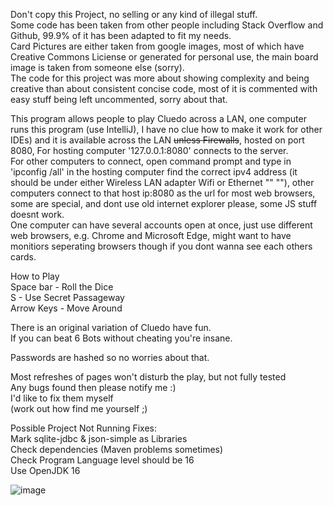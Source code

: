 Don't copy this Project, no selling or any kind of illegal stuff.  
Some code has been taken from other people including Stack Overflow and Github, 99.9% of it has been adapted to fit my needs.  
Card Pictures are either taken from google images, most of which have Creative Commons Liciense or generated for personal use, the main board image is taken from someone else (sorry).  
The code for this project was more about showing complexity and being creative than about consistent concise code, most of it is commented with easy stuff being left uncommented, sorry about that.  

This program allows people to play Cluedo across a LAN, one computer runs this program (use IntelliJ), I have no clue how to make it work for other IDEs) and it is available across the LAN ~~unless Firewalls~~, hosted on port 8080,
For hosting computer '127.0.0.1:8080' connects to the server.  
For other computers to connect, open command prompt and type in 'ipconfig /all' in the hosting computer find the correct ipv4 address
(it should be under either Wireless LAN adapter Wifi or Ethernet "" ""),
other computers connect to that host ip:8080 as the url for most web browsers, some are special, and dont use old internet explorer please, some JS stuff doesnt work.  
One computer can have several accounts open at once, just use different web browsers, e.g. Chrome and Microsoft Edge, might want to have monitiors seperating browsers though if you dont wanna see each others cards.

How to Play   
Space bar - Roll the Dice  
S - Use Secret Passageway  
Arrow Keys - Move Around

There is an original variation of Cluedo have fun.  
If you can beat 6 Bots without cheating you're insane.

Passwords are hashed so no worries about that.

Most refreshes of pages won't disturb the play, but not fully tested  
Any bugs found then please notify me :)     
I'd like to fix them myself   
(work out how find me yourself ;)


Possible Project Not Running Fixes:  
Mark sqlite-jdbc & json-simple as Libraries  
Check dependencies (Maven problems sometimes)  
Check Program Language level should be 16  
Use OpenJDK 16  

![image](https://user-images.githubusercontent.com/72555054/158429068-c2e91f70-748d-49a4-97c8-82458ea35b72.png)
